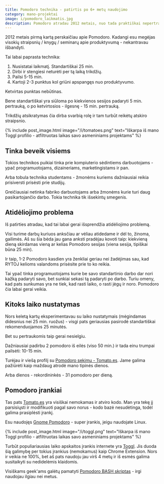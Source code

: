 ```yaml
---
title: Pomodoro technika - patirtis po 6+ metų naudojimo
category: mano-projektai
image: i/pomodoro_laikmatis.jpg
description: Pomodoro atradau 2012 metais, nuo tada praktiškai nepertraukiamai naudojau kiekieną darbo dieną. Mano įspūdžiai, patirtis ir kodėl vis dar šios technikos laikausi.
---
```


2012 metais pirmą kartą perskaičiau apie Pomodoro. Kadangi esu megėjas visokių straipsnių / knygų / seminarų apie produktyvumą - nekantravau išbandyti.

Tai labai paprasta technika:

1) Nusistatai laikmatį. Standartiškai 25 min.
2) Dirbi ir stengiesi neturėti per tą laiką trikdžių.
3) Pailsi 5-15 min.
4) Kartoji 2-3 punktus kol griūni apspangęs nuo produktyvumo.

Ketvirtas punktas nebūtinas.

Bene standartiškai yra siūloma po kiekvienos sesijos padaryti 5 min. pertrauką, o po ketvirtosios - ilgesnę - 15 min. pertrauką.

Trikdžių atsikratymas čia dirba svarbią rolę ir tam turbūt reikėtų atskiro straipsnio.

{% include post_image.html image="/i/tomatoes.png" text="Iškarpa iš mano Toggl profilio - atfiltruotas laikas savo asmeniniams projektams" %}

## Tinka beveik visiems

Tokios technikos puikiai tinka prie kompiuterio sėdintiems darbuotojams - ypač programuotojams, dizaineriams, marketingistams ir pan.

Arba tobula technika studentams - žmonėms kuriems dažniausiai reikia prisiversti prisėsti prie studijų.

Greičiausiai netinka fabriko darbuotojams arba žmonėms kurie turi daug pasikartojančio darbo. Tokia technika tik išsekintų smegenis.

## Atidėliojimo problema

Iš patirties atradau, kad tai labai gerai išsprendžia atidėliojimo problemą.

Visi turime darbų kuriuos anksčiau ar vėliau atidedame ir dėl to, žinoma, gailimės. Aš su šia bėda jau gana anksti pradėjau kovoti taip: kiekvieną dieną skirdamas vieną ar kelias Pomodoro sesijas (viena sesija, tipiškai būna 25 min).

Ir taip, 1-2 Pomodoro kasdien yra ženkliai geriau nei žadėjimas sau, kad RYTOJ kelioms valandoms prisėsite prie to ko reikia.

Tai ypač tinka programuotojams kurie be savo standartinio darbo dar nori kažką padaryti savo, bet sunkiai sekasi tą padaryti po darbo. Turiu omeny, kad pats sunkumas yra ne tiek, kad rasti laiko, o rasti jėgų ir noro. Pomodoro čia labai gerai veikia.

## Kitoks laiko nustatymas

Nors keletą kartų eksperimentavau su laiko nustatymais (mėgindamas didesnius nei 25 min. ruožus) - visgi pats geriausias pasirodė standartiškai rekomenduojamos 25 minutės.

Bet su pertraukomis taip gerai nesielgiu.

Dažniausiai padirbu 2 pomodoro iš eilės (viso 50 min.) ir tada einu trumpai pailsėti: 10-15 min.

Turėjau ir viešą profilį su [Pomodoro sekimu - Tomato.es](http://www.tomato.es/users/5073f55fd43b8100020001f4). Jame galima pažiūrėti kaip maždaug atrodė mano tipinės dienos.

Arba dienos - rekordininkės - 31 pomodoro per dieną.

## Pomodoro įrankiai

Tas pats [Tomato.es](http://www.tomato.es) yra visiškai nemokamas ir atviro kodo. Man yra tekę jį parsisiųsti ir modifikuoti pagal savo norus - kodo bazė nesudėtinga, todėl galima prasiplėsti įrankį.

Esu naudojęs [Gnome Pomodoro](http://gnomepomodoro.org/) - super įrankis, jeigu naudojate Linux.

{% include post_image.html image="/i/toggl.png" text="Iškarpa iš mano Toggl profilio - atfiltruotas laikas savo asmeniniams projektams" %}

Turbūt populiariausias laiko apskaitos įrankis internete yra [Toggl](https://toggl.com/). Jis duoda šią galimybę per tokius įrankius (nemokamus) kaip Chrome Extension. Nors ir veikia ne 100%, bet aš pats naudoju jau virš 4 metų ir iš esmės galima susitaikyti su nedidelėmis klaidomis.

Visiškams geek'ams galėtų pamatyti [Pomodoro BASH skriptas](/mano-projektai/pomodoro-bash-skriptas) - irgi naudojau ilgiau nei metus.
